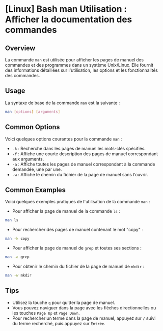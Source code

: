 # [Linux] Bash man Utilisation : Afficher la documentation des commandes

## Overview
La commande `man` est utilisée pour afficher les pages de manuel des commandes et des programmes dans un système Unix/Linux. Elle fournit des informations détaillées sur l'utilisation, les options et les fonctionnalités des commandes.

## Usage
La syntaxe de base de la commande `man` est la suivante :

```bash
man [options] [arguments]
```

## Common Options
Voici quelques options courantes pour la commande `man` :

- `-k` : Recherche dans les pages de manuel les mots-clés spécifiés.
- `-f` : Affiche une courte description des pages de manuel correspondant aux arguments.
- `-a` : Affiche toutes les pages de manuel correspondant à la commande demandée, une par une.
- `-w` : Affiche le chemin du fichier de la page de manuel sans l'ouvrir.

## Common Examples
Voici quelques exemples pratiques de l'utilisation de la commande `man` :

- Pour afficher la page de manuel de la commande `ls` :

```bash
man ls
```

- Pour rechercher des pages de manuel contenant le mot "copy" :

```bash
man -k copy
```

- Pour afficher la page de manuel de `grep` et toutes ses sections :

```bash
man -a grep
```

- Pour obtenir le chemin du fichier de la page de manuel de `mkdir` :

```bash
man -w mkdir
```

## Tips
- Utilisez la touche `q` pour quitter la page de manuel.
- Vous pouvez naviguer dans la page avec les flèches directionnelles ou les touches `Page Up` et `Page Down`.
- Pour rechercher un terme dans la page de manuel, appuyez sur `/` suivi du terme recherché, puis appuyez sur `Entrée`.